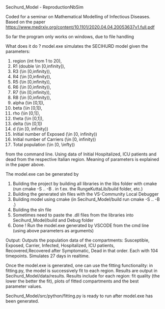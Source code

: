 Secihurd_Model - ReproductionNbSim

Coded for a seminar on Mathematical Modelling of Infectious Diseases.
Based on the paper https://www.medrxiv.org/content/10.1101/2020.04.04.20053637v1.full.pdf

So far the program only works on windows, due to file handling

What does it do ?
model.exe simulates the SECIHURD model given the parameters: 
1. region (int from 1 to 20), 
2. R1 (double \in [0,infinity]), 
3. R3 (\in [0,infinity)), 
4. R4 (\in [0,infinity)), 
5. R5 (\in [0,infinity)),
6. R6 (\in [0,infinity)),
7. R7 (\in [0,infinity)),
8. R8 (\in [0,infinity)),
9. alpha (\in [0,1]),
10. beta (\in [0,1]),
11. rho  (\in [0,1]),
12. theta (\in [0,1]),
13. delta (\in [0,1])
14. d (\in [0, infinity))
15. Initial number of Exposed (\in [0, infinity))
16. Initial number of Carriers (\in [0, infinity))
17. Total population (\in [0, \infty))

from the command line.
Using data of Initial Hospitalized, ICU patients and dead from the respective Italian region. Meaning of parameters is explained in the paper above.

The model.exe can be generated by
1. Building the project by building all libraries in the libs folder with cmake (run cmake -S .. -B . in f.ex. the RungeKuttaLib/build folder, etc.)
2. Building the generated sln files with the VS-Community Local Debugger
3. Building model using cmake (in Secihurd_Model/build run cmake -S .. -B .)
4. Building the sln file
5. Sometimes need to paste the .dll files from the libraries into Secihurd_Model/build and Debug folder
6. Done ! Run the model.exe generated by VSCODE from the cmd line (using above parameters as arguments)

Output:
Outputs the population data of the compartments: 
Susceptible, Exposed, Carrier, Infected, Hospitalized, ICU patients, Recovered,Recovered after Symptomatic, Dead
in that order. Each with 104 timepoints.
Simulates 27 days in realtime.

Once the model.exe is generated, one can use the fitting functionality:
in fitting.py, the model is successively fit to each region. Results are output in Secihurd_Model/data/results.
Results include for each region: fit quality (the lower the better the fit), plots of fitted compartments and the best parameter values.

Secihurd_Model/src/python/fitting.py is ready to run after model.exe has been generated.

